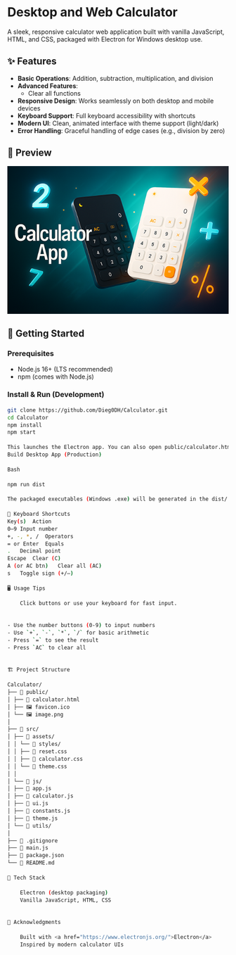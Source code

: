 # Desktop and Web Calculator

A sleek, responsive calculator web application built with vanilla JavaScript, HTML, and CSS, packaged with Electron for Windows desktop use.

## ✨ Features

- **Basic Operations**: Addition, subtraction, multiplication, and division
- **Advanced Features**:
  - Clear all functions
- **Responsive Design**: Works seamlessly on both desktop and mobile devices
- **Keyboard Support**: Full keyboard accessibility with shortcuts
- **Modern UI**: Clean, animated interface with theme support (light/dark)
- **Error Handling**: Graceful handling of edge cases (e.g., division by zero)

## 📸 Preview

<p align="center">
  <img src="Calculator/public/image.png" alt="Calculator App banner showing light and dark themes" />
</p>

## 🚀 Getting Started

### Prerequisites

- Node.js 16+ (LTS recommended)
- npm (comes with Node.js)

### Install & Run (Development)

```bash
git clone https://github.com/Dieg0DH/Calculator.git
cd Calculator
npm install
npm start

This launches the Electron app. You can also open public/calculator.html directly in a browser for the web version.
Build Desktop App (Production)

Bash

npm run dist

The packaged executables (Windows .exe) will be generated in the dist/ folder.

🎹 Keyboard Shortcuts
Key(s)	Action
0–9	Input number
+, -, *, /	Operators
= or Enter	Equals
.	Decimal point
Escape	Clear (C)
A (or AC btn)	Clear all (AC)
s	Toggle sign (+/–)

🖥️ Usage Tips

    Click buttons or use your keyboard for fast input.


- Use the number buttons (0-9) to input numbers
- Use `+`, `-`, `*`, `/` for basic arithmetic
- Press `=` to see the result
- Press `AC` to clear all


🏗️ Project Structure

Calculator/
├── 📁 public/
│ ├── 📄 calculator.html
│ ├── 🖼️ favicon.ico
│ └── 🖼️ image.png
│
├── 📁 src/
│ ├── 📁 assets/
│ │ └── 📁 styles/
│ │ ├── 📄 reset.css
│ │ ├── 📄 calculator.css
│ │ └── 📄 theme.css
│ │
│ └── 📁 js/
│ ├── 📄 app.js
│ ├── 📄 calculator.js
│ ├── 📄 ui.js
│ ├── 📄 constants.js
│ ├── 📄 theme.js
│ └── 📁 utils/
│
├── 📄 .gitignore
├── 📄 main.js
├── 📄 package.json
└── 📄 README.md

🧪 Tech Stack

    Electron (desktop packaging)
    Vanilla JavaScript, HTML, CSS


🙏 Acknowledgments

    Built with <a href="https://www.electronjs.org/">Electron</a>
    Inspired by modern calculator UIs
```
